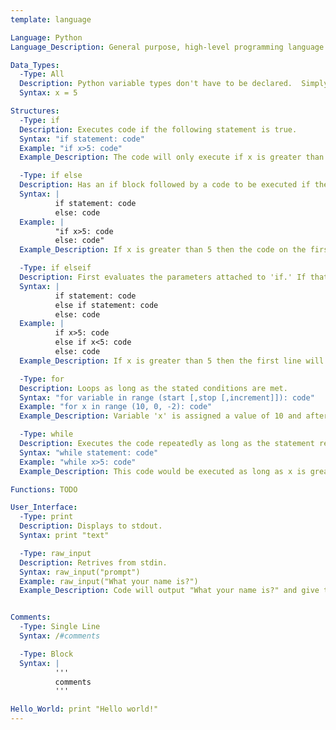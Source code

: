 ```yaml
---
template: language

Language: Python
Language_Description: General purpose, high-level programming language.

Data_Types:
  -Type: All
  Description: Python variable types don't have to be declared.  Simply creating a variable and setting it equal (with '=') to a value works.
  Syntax: x = 5

Structures:
  -Type: if
  Description: Executes code if the following statement is true.
  Syntax: "if statement: code"
  Example: "if x>5: code"
  Example_Description: The code will only execute if x is greater than 5.

  -Type: if else
  Description: Has an if block followed by a code to be executed if the if block isn't.
  Syntax: |
          if statement: code
          else: code
  Example: |
          "if x>5: code
          else: code"
  Example_Description: If x is greater than 5 then the code on the first line will be executed.  If x isn't greater than 5 then the second line of code will be executed.

  -Type: if elseif
  Description: First evaluates the parameters attached to 'if.' If that returns false then the code moves on to evaluate the 'else if.' If the else if also returns false then the program will execute the last code (the part following 'else').  Only the first statement to return true will be executed!
  Syntax: |
          if statement: code
          else if statement: code
          else: code
  Example: |
          if x>5: code
          else if x<5: code
          else: code
  Example_Description: If x is greater than 5 then the first line will execute.  If x is less than 5 then the second line will execute. If x is 5 then the third line will execute.

  -Type: for
  Description: Loops as long as the stated conditions are met.
  Syntax: "for variable in range (start [,stop [,increment]]): code"
  Example: "for x in range (10, 0, -2): code"
  Example_Description: Variable 'x' is assigned a value of 10 and after each execution of the code x's value is decreased by 2.  The code will execute until x equals 0.

  -Type: while
  Description: Executes the code repeatedly as long as the statement remains true.
  Syntax: "while statement: code"
  Example: "while x>5: code"
  Example_Description: This code would be executed as long as x is greater than 5 and would repeatedly execute until x wasn't greater than 5.

Functions: TODO

User_Interface:
  -Type: print
  Description: Displays to stdout.
  Syntax: print "text"

  -Type: raw_input
  Description: Retrives from stdin.
  Syntax: raw_input("prompt")
  Example: raw_input("What your name is?")
  Example_Description: Code will output "What your name is?" and give the chance for text to be input.


Comments:
  -Type: Single Line
  Syntax: /#comments

  -Type: Block
  Syntax: |
          '''
          comments
          '''

Hello_World: print "Hello world!"
---
```

